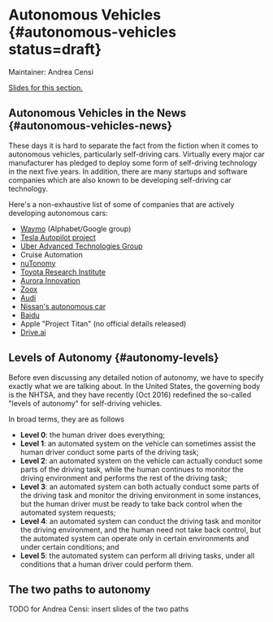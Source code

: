 # Autonomous Vehicles {#autonomous-vehicles status=draft}

Maintainer: Andrea Censi

[Slides for this section.](#autonomous-vehicles-slides)

## Autonomous Vehicles in the News {#autonomous-vehicles-news}

These days it is hard to separate the fact from the fiction when it comes to autonomous vehicles, particularly self-driving cars. Virtually every major car manufacturer has pledged to deploy some form of self-driving technology in the next five years. In addition, there are many startups and software companies which are also known to be developing self-driving car technology.

Here's a non-exhaustive list of some of companies that are actively developing autonomous cars:

* [Waymo](https://waymo.com/) (Alphabet/Google group)
* [Tesla Autopilot project](https://www.tesla.com/en_CA/autopilot?redirect=no)
* [Uber Advanced Technologies Group](https://www.uber.com/info/atg/)
* Cruise Automation
* [nuTonomy](http://nutonomy.com/)
* [Toyota Research Institute](http://www.tri.global/)
* [Aurora Innovation](https://aurora.tech/)
* [Zoox](http://zoox.com/)
* [Audi](https://techcrunch.com/2017/06/06/audi-is-the-first-to-test-autonomous-vehicles-in-new-york/)
* [Nissan's autonomous car](https://www.nissanusa.com/blog/autonomous-drive-car)
* [Baidu](http://usa.baidu.com/adu/)
* Apple "Project Titan" (no official details released)
* [Drive.ai](https://www.drive.ai/)

## Levels of Autonomy {#autonomy-levels}

Before even discussing any detailed notion of autonomy, we have to specify exactly what we are talking about. In the United States, the governing body is the NHTSA, and they have recently (Oct 2016) redefined the so-called "levels of autonomy" for self-driving vehicles. 

In broad terms, they are as follows


 * **Level 0**: the human driver does everything;
 * **Level 1**: an automated system on the vehicle can sometimes assist the human
driver conduct some parts of the driving task;
 * **Level 2**: an automated system on the vehicle can actually conduct some parts of the driving task, while the human continues to monitor the driving environment and performs the rest of the driving task;
 * **Level 3**: an automated system can both actually conduct some parts of the driving task and monitor the driving environment in some instances, but the human driver must be ready to take back control when the automated system requests;
 * **Level 4**: an automated system can conduct the driving task and monitor the driving environment, and the human need not take back control, but the automated system can operate only in certain environments and under certain conditions; and
 * **Level 5**: the automated system can perform all driving tasks, under all conditions that a human driver could perform them.


## The two paths to autonomy

TODO for Andrea Censi: insert slides of the two paths

